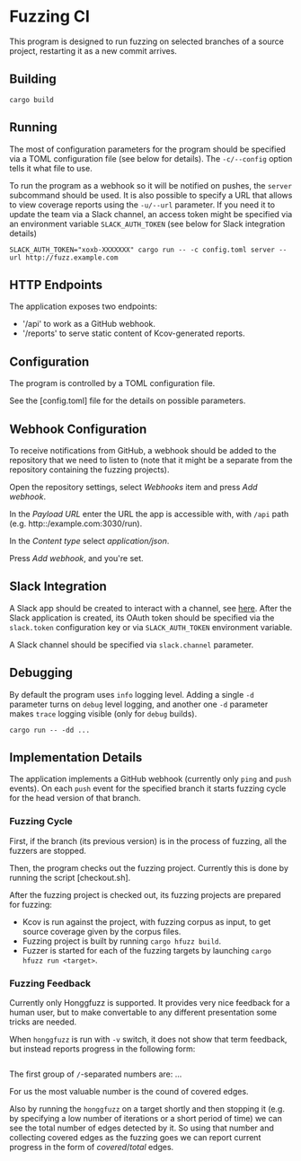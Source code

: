 # Fuzzing CI

This program is designed to run fuzzing on selected branches of a source
project, restarting it as a new commit arrives.

## Building

```
cargo build
```

## Running

The most of configuration parameters for the program should be specified via a
TOML configuration file (see below for details). The `-c/--config` option tells
it what file to use.

To run the program as a webhook so it will be notified on pushes, the `server`
subcommand should be used. It is also possible to specify a URL that allows to
view coverage reports using the `-u/--url` parameter. If you need it to update
the team via a Slack channel, an access token might be specified via an
environment variable `SLACK_AUTH_TOKEN` (see below for Slack integration
details)

```
SLACK_AUTH_TOKEN="xoxb-XXXXXXX" cargo run -- -c config.toml server --url http://fuzz.example.com
```

## HTTP Endpoints

The application exposes two endpoints:

- '/api' to work as a GitHub webhook.
- '/reports' to serve static content of Kcov-generated reports.

## Configuration

The program is controlled by a TOML configuration file. 

See the [config.toml] file for the details on possible parameters.

## Webhook Configuration

To receive notifications from GitHub, a webhook should be added to the
repository that we need to listen to (note that it might be a separate from the
repository containing the fuzzing projects).

Open the repository settings, select *Webhooks* item and press *Add webhook*.

In the *Payload URL* enter the URL the app is accessible with, with `/api` path
(e.g. http::/example.com:3030/run).

In the *Content type* select *application/json*.

Press *Add webhook*, and you're set.

## Slack Integration

A Slack app should be created to interact with a channel, see
[here](https://api.slack.com/start/overview#creating). After the Slack
application is created, its OAuth token should be specified via the
`slack.token` configuration key or via `SLACK_AUTH_TOKEN` environment variable.

A Slack channel should be specified via `slack.channel` parameter.

## Debugging

By default the program uses `info` logging level. Adding a single `-d` parameter
turns on `debug` level logging, and another one `-d` parameter makes `trace`
logging visible (only for `debug` builds).

```
cargo run -- -dd ...
```

## Implementation Details

The application implements a GitHub webhook (currently only `ping` and `push`
events). On each `push` event for the specified branch it starts fuzzing cycle
for the head version of that branch.

### Fuzzing Cycle

First, if the branch (its previous version) is in the process of fuzzing, all
the fuzzers are stopped.

Then, the program checks out the fuzzing project. Currently this is done by
running the script [checkout.sh].

After the fuzzing project is checked  out, its fuzzing projects are prepared for
fuzzing:
- Kcov is run against the project, with fuzzing corpus as input, to get source
  coverage given by the corpus files.
- Fuzzing project is built by running `cargo hfuzz build`.
- Fuzzer is started for each of the fuzzing targets by launching `cargo hfuzz run <target>`.

### Fuzzing Feedback

Currently only Honggfuzz is supported. It provides very nice feedback for a
human user, but to make convertable to any different presentation some tricks
are needed.

When `honggfuzz` is run with `-v` switch, it does not show that term feedback,
but instead reports progress in the following form:

```

```

The first group of `/`-separated numbers are: ...

For us the most valuable number is the cound of covered edges.

Also by running the `honggfuzz` on a target shortly and then stopping it (e.g.
by specifying a low number of iterations or a short period of time) we can see
the total number of edges detected by it. So using that number and collecting
covered edges as the fuzzing goes we can report current progress in the form of
*covered*/*total* edges.

